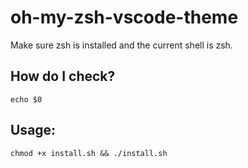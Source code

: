 # oh-my-zsh-vscode-theme

Make sure zsh is installed and the current shell is zsh.

## How do I check?

```
echo $0
```

## Usage:
```
chmod +x install.sh && ./install.sh
```


